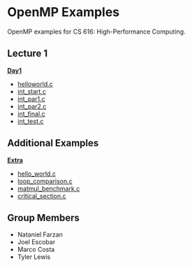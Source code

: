 # OpenMP Examples

OpenMP examples for CS 616: High-Performance Computing.

## Lecture 1

**[Day1](./Day1/)**

- [helloworld.c](./Day1/helloworld.c)
- [int_start.c](./Day1/int_start.c)
- [int_par1.c](./Day1/int_par1.c)
- [int_par2.c](./Day1/int_par2.c)
- [int_final.c](./Day1/int_final.c)
- [int_test.c](./Day1/int_test.c)

## Additional Examples

**[Extra](./Extra/)**

- [hello_world.c](./Extra/hello_world.c)
- [loop_comparison.c](./Extra/loop_comparison.c)
- [matmul_benchmark.c](./Extra/matmul_benchmark.c)
- [critical_section.c](./Extra/critical_section.c)

## Group Members

- Nataniel Farzan
- Joel Escobar
- Marco Costa
- Tyler Lewis
